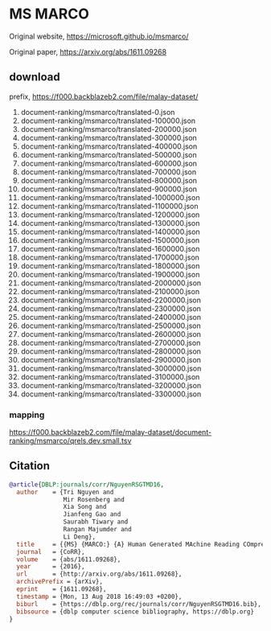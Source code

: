 # MS MARCO

Original website, https://microsoft.github.io/msmarco/

Original paper, https://arxiv.org/abs/1611.09268

## download

prefix, https://f000.backblazeb2.com/file/malay-dataset/

1. document-ranking/msmarco/translated-0.json
2. document-ranking/msmarco/translated-100000.json
3. document-ranking/msmarco/translated-200000.json
4. document-ranking/msmarco/translated-300000.json
5. document-ranking/msmarco/translated-400000.json
6. document-ranking/msmarco/translated-500000.json
7. document-ranking/msmarco/translated-600000.json
8. document-ranking/msmarco/translated-700000.json
9. document-ranking/msmarco/translated-800000.json
10. document-ranking/msmarco/translated-900000.json
11. document-ranking/msmarco/translated-1000000.json
12. document-ranking/msmarco/translated-1100000.json
13. document-ranking/msmarco/translated-1200000.json
14. document-ranking/msmarco/translated-1300000.json
15. document-ranking/msmarco/translated-1400000.json
16. document-ranking/msmarco/translated-1500000.json
17. document-ranking/msmarco/translated-1600000.json
18. document-ranking/msmarco/translated-1700000.json
19. document-ranking/msmarco/translated-1800000.json
20. document-ranking/msmarco/translated-1900000.json
21. document-ranking/msmarco/translated-2000000.json
22. document-ranking/msmarco/translated-2100000.json
23. document-ranking/msmarco/translated-2200000.json
24. document-ranking/msmarco/translated-2300000.json
25. document-ranking/msmarco/translated-2400000.json
26. document-ranking/msmarco/translated-2500000.json
27. document-ranking/msmarco/translated-2600000.json
28. document-ranking/msmarco/translated-2700000.json
29. document-ranking/msmarco/translated-2800000.json
30. document-ranking/msmarco/translated-2900000.json
31. document-ranking/msmarco/translated-3000000.json
32. document-ranking/msmarco/translated-3100000.json
33. document-ranking/msmarco/translated-3200000.json
34. document-ranking/msmarco/translated-3300000.json

### mapping

https://f000.backblazeb2.com/file/malay-dataset/document-ranking/msmarco/qrels.dev.small.tsv

## Citation

```bibtex
@article{DBLP:journals/corr/NguyenRSGTMD16,
  author    = {Tri Nguyen and
               Mir Rosenberg and
               Xia Song and
               Jianfeng Gao and
               Saurabh Tiwary and
               Rangan Majumder and
               Li Deng},
  title     = {{MS} {MARCO:} {A} Human Generated MAchine Reading COmprehension Dataset},
  journal   = {CoRR},
  volume    = {abs/1611.09268},
  year      = {2016},
  url       = {http://arxiv.org/abs/1611.09268},
  archivePrefix = {arXiv},
  eprint    = {1611.09268},
  timestamp = {Mon, 13 Aug 2018 16:49:03 +0200},
  biburl    = {https://dblp.org/rec/journals/corr/NguyenRSGTMD16.bib},
  bibsource = {dblp computer science bibliography, https://dblp.org}
}
```